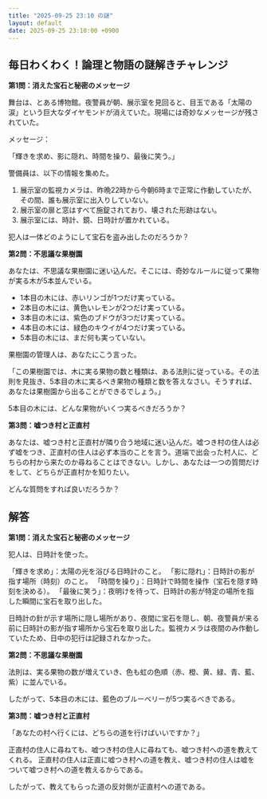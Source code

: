 ```yaml
---
title: "2025-09-25 23:10 の謎"
layout: default
date: 2025-09-25 23:10:00 +0900
---
```

## 毎日わくわく！論理と物語の謎解きチャレンジ

**第1問：消えた宝石と秘密のメッセージ**

舞台は、とある博物館。夜警員が朝、展示室を見回ると、目玉である「太陽の涙」という巨大なダイヤモンドが消えていた。現場には奇妙なメッセージが残されていた。

メッセージ：

「輝きを求め、影に隠れ、時間を操り、最後に笑う。」

警備員は、以下の情報を集めた。

1.  展示室の監視カメラは、昨晩22時から今朝6時まで正常に作動していたが、その間、誰も展示室に出入りしていない。
2.  展示室の扉と窓はすべて施錠されており、壊された形跡はない。
3.  展示室には、時計、鏡、日時計が置かれている。

犯人は一体どのようにして宝石を盗み出したのだろうか？

**第2問：不思議な果樹園**

あなたは、不思議な果樹園に迷い込んだ。そこには、奇妙なルールに従って果物が実る木が5本並んでいる。

*   1本目の木には、赤いリンゴが1つだけ実っている。
*   2本目の木には、黄色いレモンが2つだけ実っている。
*   3本目の木には、紫色のブドウが3つだけ実っている。
*   4本目の木には、緑色のキウイが4つだけ実っている。
*   5本目の木には、まだ何も実っていない。

果樹園の管理人は、あなたにこう言った。

「この果樹園では、木に実る果物の数と種類は、ある法則に従っている。その法則を見抜き、5本目の木に実るべき果物の種類と数を答えなさい。そうすれば、あなたは果樹園から出ることができるでしょう。」

5本目の木には、どんな果物がいくつ実るべきだろうか？

**第3問：嘘つき村と正直村**

あなたは、嘘つき村と正直村が隣り合う地域に迷い込んだ。嘘つき村の住人は必ず嘘をつき、正直村の住人は必ず本当のことを言う。道端で出会った村人に、どちらの村から来たのか尋ねることはできない。しかし、あなたは一つの質問だけをして、どちらが正直村かを知りたい。

どんな質問をすれば良いだろうか？

## 解答

**第1問：消えた宝石と秘密のメッセージ**

犯人は、日時計を使った。

「輝きを求め」：太陽の光を浴びる日時計のこと。
「影に隠れ」：日時計の影が指す場所（時刻）のこと。
「時間を操り」：日時計で時間を操作（宝石を隠す時刻を決める）。
「最後に笑う」：夜明けを待って、日時計の影が特定の場所を指した瞬間に宝石を取り出した。

日時計の針が示す場所に隠し場所があり、夜間に宝石を隠し、朝、夜警員が来る前に日時計の影が指す場所から宝石を取り出した。監視カメラは夜間のみ作動していたため、日中の犯行は記録されなかった。

**第2問：不思議な果樹園**

法則は、実る果物の数が増えていき、色も虹の色順（赤、橙、黄、緑、青、藍、紫）に並んでいる。

したがって、5本目の木には、藍色のブルーベリーが5つ実るべきである。

**第3問：嘘つき村と正直村**

「あなたの村へ行くには、どちらの道を行けばいいですか？」

正直村の住人に尋ねても、嘘つき村の住人に尋ねても、嘘つき村への道を教えてくれる。
正直村の住人は正直に嘘つき村への道を教え、嘘つき村の住人は嘘をついて嘘つき村への道を教えるからである。

したがって、教えてもらった道の反対側が正直村への道である。
